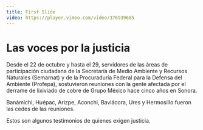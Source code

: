 ```yaml
---
title: First Slide
video: https://player.vimeo.com/video/376939685
---
```


# Las voces por la justicia

Desde el 22 de octubre y hasta el 29, servidores de las áreas de participación ciudadana de la Secretaría de Medio Ambiente y Recursos Naturales (Semarnat) y de la Procuraduría Federal para la Defensa del Ambiente (Profepa), sostuvieron reuniones con la gente afectada por el derrame de lixiviado de cobre de Grupo México hace cinco años en Sonora.

Banámichi, Huépac, Arizpe, Aconchi, Baviácora, Ures y Hermosillo fueron las cedes de las reuniones.

Estos son algunos testimonios de quienes exigen justicia.
